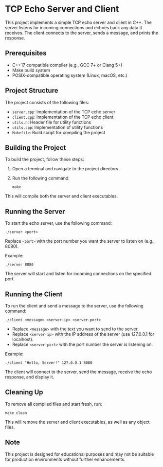 # TCP Echo Server and Client

This project implements a simple TCP echo server and client in C++. The server listens for incoming connections and echoes back any data it receives. The client connects to the server, sends a message, and prints the response.

## Prerequisites

- C++17 compatible compiler (e.g., GCC 7+ or Clang 5+)
- Make build system
- POSIX-compatible operating system (Linux, macOS, etc.)

## Project Structure

The project consists of the following files:

- `server.cpp`: Implementation of the TCP echo server
- `client.cpp`: Implementation of the TCP echo client
- `utils.h`: Header file for utility functions
- `utils.cpp`: Implementation of utility functions
- `Makefile`: Build script for compiling the project

## Building the Project

To build the project, follow these steps:

1. Open a terminal and navigate to the project directory.
2. Run the following command:

   ```
   make
   ```

This will compile both the server and client executables.

## Running the Server

To start the echo server, use the following command:

```
./server <port>
```

Replace `<port>` with the port number you want the server to listen on (e.g., 8080).

Example:

```
./server 8080
```

The server will start and listen for incoming connections on the specified port.

## Running the Client

To run the client and send a message to the server, use the following command:

```
./client <message> <server-ip> <server-port>
```

- Replace `<message>` with the text you want to send to the server.
- Replace `<server-ip>` with the IP address of the server (use 127.0.0.1 for localhost).
- Replace `<server-port>` with the port number the server is listening on.

Example:

```
./client "Hello, Server!" 127.0.0.1 8080
```

The client will connect to the server, send the message, receive the echo response, and display it.

## Cleaning Up

To remove all compiled files and start fresh, run:

```
make clean
```

This will remove the server and client executables, as well as any object files.

## Note

This project is designed for educational purposes and may not be suitable for production environments without further enhancements.
